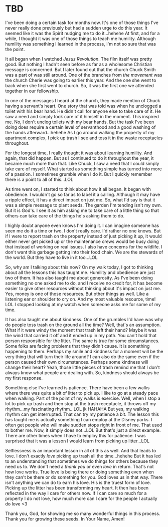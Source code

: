 # TBD

I've been doing a certain task for months now. It's one of those things I've never really done previously but had a sudden urge to do this year. It seemed like it was the Spirit nudging me to do it...hehehe At first, and for a while, I thought it was one of those things to teach me humility. Although humility was something I learned in the process, I'm not so sure that was the point.

It all began when I watched *Jesus Revolution*. The film itself was pretty good. But nothing I hadn't seen before as far as a wholesome Christian message is concerned. But I later found out that the church Chuck Smith was a part of was still around. One of the branches from *the movement* was the church Cherie was going to earlier this year. And the one she went to back when she first went to church. So, it was the first one we attended together in our fellowship.

In one of the messages I heard at the church, they made mention of Chuck having a servant's heart. One story that was told was when he unclogged a toilet with his bear hand. He didn't call for anyone else to take care of it. He saw a need and simply took care of it himself in the moment. This inspired me. No, I don't unclog toilets with my bear hands. But the task I've been doing does require a certain level of servanthood and a good washing of the hands afterward...hehehe As I go around walking the property of my apartment complex, I pick up trash I see and toss it in the waste receptacles throughout.

For the longest time, I really thought it was about learning humility. And again, that did happen. But as I continued to do it throughout the year, it became much more than that. Like Chuck, I saw a need that I could simply take care of myself. What started as something simple has turned into more of a passion. I sometimes grumble when I do it. But I quickly remember there is a point to all of this...LOL

As time went on, I started to think about how it all began. It began with obedience. I wouldn't go so far as to label it a calling. Although it may have a ripple effect, it has a direct impact on just me. So, what I'd say is that it was a simple message to plant seeds. The garden I'm tending isn't my own. But it is God's. I see it as him asking me to take care of a little thing so that others can take care of the things he's asking them to do.

I highly doubt anyone even knows I'm doing it. I can imagine someone has seen me do it a time or two. I don't really care. I'd rather no one knows. But if I were to report trash on the property instead of just picking it up, it would either never get picked up or the maintenance crews would be busy doing that instead of working on real issues. I also have concerns for the wildlife. I don't want this garbage getting into their food chain. We are the stewards of the world. But they have to live in it too...LOL

So, why am I talking about this now? On my walk today, I got to thinking about all the lessons this has taught me. Humility and obedience are just two of them. It has also taught me about generosity. As I've been doing something no one asked me to do, and I receive no credit for, it has become easier to give other resources without thinking about it's impact on just me. Yes, money is one of those resources. But other things as well. Like a listening ear or shoulder to cry on. And my most valuable resource, time! LOL I stopped looking at my watch when someone asks me for some of my time.

It has also taught me about kindness. One of the grumbles I'd have was why do people toss trash on the ground all the time? Well, that's an assumption. What if it were windy the moment that trash left their hand? Maybe it was the wind that carried it off and it ended up in my path. You can't hold that person responsible for the litter. The same is true for some circumstances. Some folks are facing problems that they didn't cause. It is something happening to them. Perhaps my smile and kindness for a moment will be the very thing that will turn their life around? I can also do the same even if the person caused their own circumstances. Perhaps some kindness will change their heart? Yeah, those little pieces of trash remind me that I don't always know what people are dealing with. So, kindness should always be my first response.

Something else I've learned is patience. There have been a few walks where there was quite a bit of litter to pick up. I like to go at a steady pace when walking. Part of the point of my walks is exercise. Well, when I stop a lot to pick up trash and then stop at the trash receptacle, it throws off my rhythm...my fascinating rhythm...LOL jk HAHAHA But yes, my walking rhythm can get interrupted. That can try my patience a bit. The lesson this has taught me is actually something I can employ at the Disney parks. I often get people who will make sudden stops right in front of me. That used to bother me. Now, it simply does not...LOL But that's just a direct example. There are other times when I have to employ this for patience. I was surprised that it was a lesson I would learn from picking up litter...LOL

Selflessness is an important lesson in all of this as well. And that leads to love. I don't exactly *love* picking up trash all the time...hehehe But it has led to an understanding that sometimes we do things for others because they need us to. We don't need a *thank you* or even *love* in return. That's not how love works. True love is being there or doing something even when they can't be there or do something for you. God loves us in that way. There isn't anything we can do to earn his love. His is the truest form of love. Picking up the litter has been transforming my heart. It then has been reflected in the way I care for others now. If I can care so much for a property I do not love, how much more can I care for the people I actually do love <3

Thank you, God, for showing me so many wonderful things in this process. Thank you for growing these seeds. In Your Name, Amen!